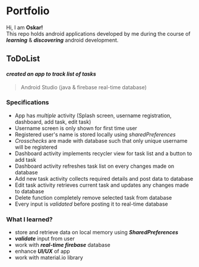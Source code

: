 # Portfolio
Hi, I am **Oskar!**<br>
This repo holds android applications developed by me during the course of ***learning*** & ***discovering*** android development. 
## ToDoList
#### *created an app to track list of tasks*
>Android Studio (java & firebase real-time database)
### Specifications
* App has *multiple* activity (Splash screen, username registration, dashboard, add task, edit task)
* Username screen is only shown for first time user
* Registered user's name is stored locally using *sharedPreferences*
* *Crosschecks* are made with database such that only unique username will be registered
* Dashboard activity implements recycler view for task list and a button to add task
* Dashboard activity refreshes task list on every changes made on database
* Add new task activity collects required details and post data to database
* Edit task activity retrieves current task and updates any changes made to database
* Delete function completely remove selected task from database
* Every input is *validated* before posting it to real-time database
### What I learned?
* store and retrieve data on local memory using ***SharedPreferences*** 
* ***validate*** input from user
* work with ***real-time firebase*** database
* enhance ***UI/UX*** of app 
* work with material.io library
